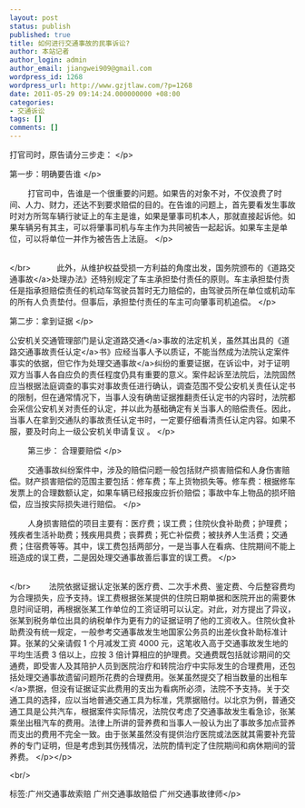 ```yaml
---
layout: post
status: publish
published: true
title: 如何进行交通事故的民事诉讼?
author: 本站记者
author_login: admin
author_email: jiangwei909@gmail.com
wordpress_id: 1268
wordpress_url: http://www.gzjtlaw.com/?p=1268
date: 2011-05-29 09:14:24.000000000 +08:00
categories:
- 交通诉讼
tags: []
comments: []
---
```

<p><p><p>打官司时，原告请分三步走： <&#47;p><p>第一步：明确要告谁 <&#47;p><p>　　 打官司中，告谁是一个很重要的问题。如果告的对象不对，不仅浪费了时间、人力、财力，还达不到要求赔偿的目的。在告谁的问题上，首先要看发生事故时对方所驾车辆行驶证上的车主是谁，如果是肇事司机本人，那就直接起诉他。如果车辆另有其主，可以将肇事司机与车主作为共同被告一起起诉。如果车主是单位，可以将单位一并作为被告告上法庭。 <&#47;p><p> <br><&#47;br>　　　 此外，从维护权益受损一方利益的角度出发，国务院颁布的《道路<a>交通事故<&#47;a>处理办法》还特别规定了车主承担垫付责任的原则。车主承担垫付责任是指承担赔偿责任的机动车驾驶员暂时无力赔偿的，由驾驶员所在单位或机动车的所有人负责垫付。但事后，承担垫付责任的车主可向肇事司机追偿。 <&#47;p><p> 第二步：拿到证据 <&#47;p><p> 公安机关交通管理部门是认定<a>道路交通<&#47;a>事故的法定机关，虽然其出具的《<a>道路交通事故责任认定<&#47;a>书》应经当事人予以质证，不能当然成为法院认定案件事实的依据，但它作为<a>处理交通事故<&#47;a>纠纷的重要证据，在诉讼中，对于证明双方当事人各自应负的责任程度仍具有重要的意义。案件起诉至法院后，法院固然应当根据法庭调查的事实对事故责任进行确认，调查范围不受公安机关责任认定书的限制，但在通常情况下，当事人没有确凿证据推翻责任认定书的内容时，法院都会采信公安机关对责任的认定，并以此为基础确定有关当事人的赔偿责任。因此，当事人在拿到交通队的事故责任认定书时，一定要仔细看清责任认定内容。如果不服，要及时向上一级公安机关申请复议 。 <&#47;p><p>　　 第三步： 合理要赔偿 <&#47;p><p>　　 交通事故纠纷案件中，涉及的赔偿问题一般包括财产损害赔偿和人身伤害赔偿。财产损害赔偿的范围主要包括：修车费；车上货物损失等。修车费：根据修车发票上的合理数额认定，如果车辆已经报废应折价赔偿；事故中车上物品的损坏赔偿，应当按实际损失进行赔偿。 <&#47;p><p>　　 人身损害赔偿的项目主要有：医疗费；误工费；住院伙食补助费；护理费；残疾者生活补助费；残疾用具费；丧葬费；死亡补偿费；被扶养人生活费；交通费；住宿费等等。其中，误工费包括两部分，一是当事人在看病、住院期间不能上班造成的误工费，二是因处理交通事故善后事宜的误工费。 <&#47;p><p> <br><&#47;br>　　 法院依据证据认定张某的医疗费、二次手术费、鉴定费、今后整容费均为合理损失，应予支持。误工费根据张某提供的住院日期单据和医院开出的需要休息时间证明，再根据张某工作单位的工资证明可以认定。对此，对方提出了异议，张某到税务单位出具的纳税单作为更有力的证据证明了他的工资收入。住院伙食补助费没有统一规定，一般参考交通事故发生地国家公务员的出差伙食补助标准计算。张某的父亲请假 1 个月减发工资 4000 元，这笔收入高于交通事故发生地的平均生活费 3 倍以上，应按 3 倍计算相应的护理费。交通费既包括就诊期间的交通费，即受害人及其陪护人员到医院治疗和转院治疗中实际发生的合理费用，还包括处理交通事故遗留问题所花费的合理费用。张某虽然提交了相当数量的<a>出租车<&#47;a>票据，但没有证据证实此费用的支出为看病所必须，法院不予支持。关于交通工具的选择，应以当地普通交通工具为标准，凭票据赔付。以北京为例，普通交通工具是公共汽车，根据案件实际情况，法院仅考虑了交通事故发生看急诊，张某乘坐出租汽车的费用。法律上所讲的营养费和当事人一般认为出了事故多加点营养而支出的费用不完全一致。由于张某虽然没有提供治疗医院或法医就其需要补充营养的专门证明，但是考虑到其伤残情况，法院酌情判定了住院期间和病休期间的营养费。 <&#47;p><&#47;p><br&#47;><p>标签:广州交通事故索赔 广州交通事故赔偿 广州交通事故律师<&#47;p>
